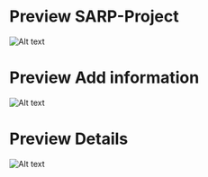 ﻿# Preview SARP-Project
 
![Alt text](https://res.cloudinary.com/jonasdev/image/upload/v1701346211/homepage_mqhu2q.png)

# Preview Add information

![Alt text](https://res.cloudinary.com/jonasdev/image/upload/e_improve,w_300,h_600,c_thumb,g_auto/v1701347159/editing_jlfgyp.png)

# Preview Details

![Alt text](https://res.cloudinary.com/jonasdev/image/upload/v1701346965/details_nxacwm.png)
